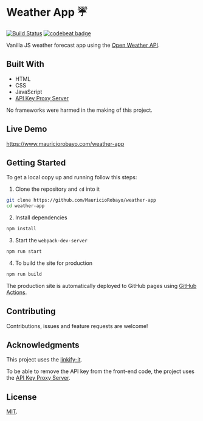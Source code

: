 # Weather App ☔

[![Build Status](https://github.com/MauricioRobayo/weather-app/workflows/Build%20and%20Deploy/badge.svg)](https://github.com/MauricioRobayo/weather-app/actions)
[![codebeat badge](https://codebeat.co/badges/5d39d456-555b-44f4-a66c-046967635c6d)](https://codebeat.co/projects/github-com-mauriciorobayo-weather-app-master)

Vanilla JS weather forecast app using the [Open Weather API](https://openweathermap.org/api).

## Built With

- HTML
- CSS
- JavaScript
- [API Key Proxy Server](https://github.com/MauricioRobayo/api-key-proxy-server)

No frameworks were harmed in the making of this project.

## Live Demo

https://www.mauriciorobayo.com/weather-app

## Getting Started

To get a local copy up and running follow this steps:

1. Clone the repository and `cd` into it

```sh
git clone https://github.com/MauricioRobayo/weather-app
cd weather-app
```

2. Install dependencies

```sh
npm install
```

3. Start the `webpack-dev-server`

```sh
npm run start
```

4. To build the site for production

```sh
npm run build
```

The production site is automatically deployed to GitHub pages using [GitHub Actions](./.github/workflows/main.yml).

## Contributing

Contributions, issues and feature requests are welcome!

## Acknowledgments

This project uses the [linkify-it](https://www.npmjs.com/package/linkify-it).

To be able to remove the API key from the front-end code, the project uses the [API Key Proxy Server](https://github.com/MauricioRobayo/api-key-proxy-server).

## License

[MIT](LICENSE).
